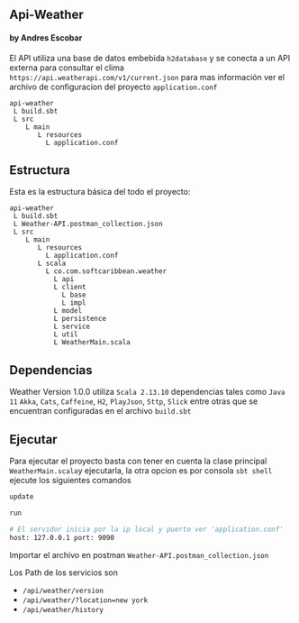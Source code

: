 ## Api-Weather 
#### by Andres Escobar
El API utiliza una base de datos embebida `h2database` y se conecta a un API externa para consultar el clima
`https://api.weatherapi.com/v1/current.json` para mas información ver el archivo de configuracion del proyecto
`application.conf`
```
api-weather
 L build.sbt
 L src
    L main
       L resources
         L application.conf
```

## Estructura

Esta es la estructura básica del todo el proyecto:

```
api-weather
 L build.sbt
 L Weather-API.postman_collection.json
 L src
    L main
       L resources
         L application.conf
       L scala
         L co.com.softcaribbean.weather
           L api
           L client
             L base
             L impl
           L model
           L persistence
           L service
           L util
           L WeatherMain.scala
```
## Dependencias
Weather Version 1.0.0 utiliza `Scala 2.13.10` dependencias tales como `Java 11` `Akka`, `Cats`, `Caffeine`, `H2`, `PlayJson`, `Sttp`, `Slick`
entre otras que se encuentran configuradas en el archivo `build.sbt`

## Ejecutar
Para ejecutar el proyecto basta con tener en cuenta la clase principal `WeatherMain.scala`y ejecutarla, la otra opcion es por consola `sbt shell`
ejecute los siguientes comandos
```sh
update
```
```sh
run
```
```sh
# El servidor inicia por la ip local y puerto ver 'application.conf'
host: 127.0.0.1 port: 9090
```
Importar el archivo en postman `Weather-API.postman_collection.json`

Los Path de los servicios son 
* `/api/weather/version`
* `/api/weather/?location=new york`
* `/api/weather/history` 
